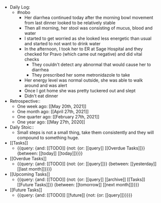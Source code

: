 - Daily Log:
    - #nobo
        - Her diarrhea continued today after the morning bowl movement from last dinner looked to be relatively stable
        - Then all morning, her stool was consisting of mucus, blood and water
        - I started to get worried as she looked less energetic than usual and started to not want to drink water
        - In the afternoon, I took her to ER at Sage Hospital and they checked for Pravo (which came out negative) and did vital checks
            - They couldn't detect any abnormal that would cause her to diarrhea
            - They prescribed her some metronidazole to take 
        - Her energy level was normal outside, she was able to walk around and was alert
        - Once I got home she was pretty tuckered out and slept
        - Didn't eat dinner
- Retrospective::
    - One week ago: [[May 20th, 2021]]
    - One month ago: [[April 27th, 2021]]
    - One quarter ago: [[February 27th, 2021]]
    - One year ago: [[May 27th, 2020]]
- Daily Stoic::
    - Small steps is not a small thing, take them consistently and they will compound to something huge.
- [[Tasks]]
    - {{query: {and: [[TODO]] {not: {or: [[query]] [[Overdue Tasks]]}} {between: [[today]] [[today]]}}}}
- [[Overdue Tasks]]
    - {{query: {and: [[TODO]] {not: {or: [[query]]}} {between: [[yesterday]] [[last month]]}}}}
- [[Upcoming Tasks]]
    - {{query: {and: [[TODO]] {not: {or: [[query]] [[archive]] [[Tasks]] [[Future Tasks]]}} {between: [[tomorrow]] [[next month]]}}}}
- [[Future Tasks]]
    - {{query: {and: [[TODO]] [[future]] {not: {or: [[query]]}}}}}
